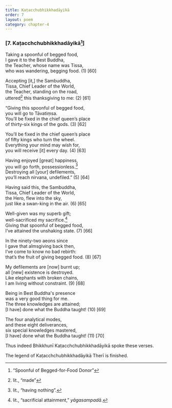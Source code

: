 ```yaml
---
title: Kaṭacchubhikkhadāyikā
order: 7
layout: poem
category: chapter-4
---
```


### \[7. Kaṭa<span class="diacritics" data-state="on">c</span><span class="no-diacritics" data-state="off">ch</span>chubhikkhadāyikā[^1]\]

Taking a spoonful of begged food,  
I gave it to the Best Buddha,  
the Teacher, whose name was Tissa,  
who was wandering, begging food. (1) \[60\]

Accepting \[it,\] the Sambuddha,  
Tissa, Chief Leader of the World,  
the Teacher, standing on the road,  
uttered[^2] this thanksgiving to me: (2) \[61\]

“Giving this spoonful of begged food,  
you will go to Tāvatiṃsa.  
You’ll be fixed in the chief queen’s place  
of thirty-six kings of the gods. (3) \[62\]

You’ll be fixed in the chief queen’s place  
of fifty kings who turn the wheel.  
Everything your mind may wish for,  
you will receive \[it\] every day. (4) \[63\]

Having enjoyed \[great\] happiness,  
you will go forth, possessionless.[^3]  
Destroying all \[your\] defilements,  
you’ll reach nirvana, undefiled.” (5) \[64\]

Having said this, the Sambuddha,  
Tissa, Chief Leader of the World,  
the Hero, flew into the sky,  
just like a swan-king in the air. (6) \[65\]

Well-given was my superb gift;  
well-sacrificed my sacrifice.[^4]  
Giving that spoonful of begged food,  
I’ve attained the unshaking state. (7) \[66\]

In the ninety-two aeons since  
I gave that almsgiving back then,  
I’ve come to know no bad rebirth:  
that’s the fruit of giving begged food. (8) \[67\]

My defilements are \[now\] burnt up;  
all \[new\] existence is destroyed.  
Like elephants with broken chains,  
I am living without constraint. (9) \[68\]

Being in Best Buddha's presence  
was a very good thing for me.  
The three knowledges are attained;  
\[I have\] done what the Buddha taught! (10) \[69\]

The four analytical modes,  
and these eight deliverances,  
six special knowledges mastered,  
\[I have\] done what the Buddha taught! (11) \[70\]

Thus indeed Bhikkhunī Kaṭa<span class="diacritics" data-state="on">c</span><span class="no-diacritics" data-state="off">ch</span>chubhikkhadāyikā spoke these verses.

The legend of Kaṭa<span class="diacritics" data-state="on">c</span><span class="no-diacritics" data-state="off">ch</span>chubhikkhadāyikā Therī is finished.

[^1]: “Spoonful of Begged-for-Food Donor”

[^2]: lit., “made”

[^3]: lit., “having nothing”.

[^4]: lit., “sacrificial attainment,” *yāgasampadā*.
